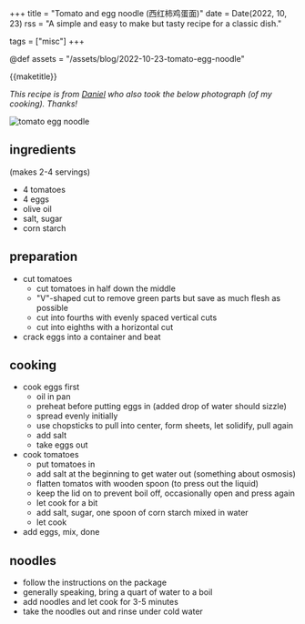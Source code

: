 +++
title = "Tomato and egg noodle (西红柿鸡蛋面)"
date = Date(2022, 10, 23)
rss = "A simple and easy to make but tasty recipe for a classic dish."

tags = ["misc"]
+++

@def assets = "/assets/blog/2022-10-23-tomato-egg-noodle"

{{maketitle}}

_This recipe is from [Daniel](https://blog.danielclu.com/)
who also took the below photograph (of my cooking). Thanks!_

![tomato egg noodle]({{assets}}/tomato_egg_noodles.jpg)

## ingredients

(makes 2-4 servings)
- 4 tomatoes
- 4 eggs
- olive oil
- salt, sugar
- corn starch

## preparation

- cut tomatoes
  - cut tomatoes in half down the middle
  - "V"-shaped cut to remove green parts but save as much flesh as possible
  - cut into fourths with evenly spaced vertical cuts
  - cut into eighths with a horizontal cut
- crack eggs into a container and beat

## cooking

- cook eggs first
  - oil in pan
  - preheat before putting eggs in (added drop of water should sizzle)
  - spread evenly initially
  - use chopsticks to pull into center, form sheets, let solidify, pull again
  - add salt
  - take eggs out
- cook tomatoes
  - put tomatoes in
  - add salt at the beginning to get water out (something about osmosis)
  - flatten tomatos with wooden spoon (to press out the liquid)
  - keep the lid on to prevent boil off,
    occasionally open and press again
  - let cook for a bit
  - add salt, sugar, one spoon of corn starch mixed in water
  - let cook
- add eggs, mix, done


## noodles

- follow the instructions on the package
- generally speaking, bring a quart of water to a boil
- add noodles and let cook for 3-5 minutes
- take the noodles out and rinse under cold water

